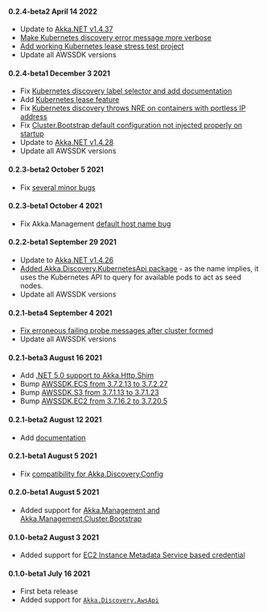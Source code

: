 #### 0.2.4-beta2 April 14 2022 ####

* Update to [Akka.NET v1.4.37](https://github.com/akkadotnet/akka.net/releases/tag/1.4.37)
* [Make Kubernetes discovery error message more verbose](https://github.com/akkadotnet/Akka.Management/pull/518)
* [Add working Kubernetes lease stress test project](https://github.com/akkadotnet/Akka.Management/pull/530)
* Update all AWSSDK versions

#### 0.2.4-beta1 December 3 2021 ####
* Fix [Kubernetes discovery label selector and add documentation](https://github.com/akkadotnet/Akka.Management/pull/168)
* Add [Kubernetes lease feature](https://github.com/akkadotnet/Akka.Management/pull/213)
* Fix [Kubernetes discovery throws NRE on containers with portless IP address](https://github.com/akkadotnet/Akka.Management/pull/230)
* Fix [Cluster.Bootstrap default configuration not injected properly on startup](https://github.com/akkadotnet/Akka.Management/pull/221)
* Update to [Akka.NET v1.4.28](https://github.com/akkadotnet/akka.net/releases/tag/1.4.28) 
* Update all AWSSDK versions

#### 0.2.3-beta2 October 5 2021 ####
* Fix [several minor bugs](https://github.com/akkadotnet/Akka.Management/pull/168) 

#### 0.2.3-beta1 October 4 2021 ####
* Fix Akka.Management [default host name bug](https://github.com/akkadotnet/Akka.Management/pull/156)

#### 0.2.2-beta1 September 29 2021 ####
* Update to [Akka.NET v1.4.26](https://github.com/akkadotnet/akka.net/releases/tag/1.4.26)
* [Added Akka.Discovery.KubernetesApi package](https://github.com/akkadotnet/Akka.Management/pull/145) - as the name implies, it uses the Kubernetes API to query for available pods to act as seed nodes.
* Update all AWSSDK versions

#### 0.2.1-beta4 September 4 2021 ####
* [Fix erroneous failing probe messages after cluster formed](https://github.com/akkadotnet/Akka.Management/pull/79)
* Update all AWSSDK versions

#### 0.2.1-beta3 August 16 2021 ####
* Add [.NET 5.0 support to Akka.Http.Shim](https://github.com/akkadotnet/Akka.Management/pull/29)
* Bump [AWSSDK.ECS from 3.7.2.13 to 3.7.2.27](https://github.com/akkadotnet/Akka.Management/pull/32)
* Bump [AWSSDK.S3 from 3.7.1.13 to 3.7.1.23](https://github.com/akkadotnet/Akka.Management/pull/34)
* Bump [AWSSDK.EC2 from 3.7.16.2 to 3.7.20.5](https://github.com/akkadotnet/Akka.Management/pull/36)

#### 0.2.1-beta2 August 12 2021 ####
* Add [documentation](https://github.com/akkadotnet/Akka.Management/pull/25)

#### 0.2.1-beta1 August 5 2021 ####
* Fix [compatibility for Akka.Discovery.Config](https://github.com/akkadotnet/Akka.Management/pull/20)

#### 0.2.0-beta1 August 5 2021 ####
* Added support for [Akka.Management and Akka.Management.Cluster.Bootstrap](https://github.com/akkadotnet/Akka.Management/pull/13)

#### 0.1.0-beta2 August 3 2021 ####
* Added support for [EC2 Instance Metadata Service based credential](https://github.com/akkadotnet/Akka.Management/pull/14)

#### 0.1.0-beta1 July 16 2021 ####
* First beta release
* Added support for [`Akka.Discovery.AwsApi`](https://github.com/akkadotnet/Akka.Management/blob/dev/src/discovery/Akka.Discovery.AwsApi)
